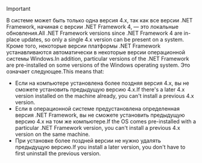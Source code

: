 
> [!IMPORTANT]
> <span data-ttu-id="51ec2-101">В системе может быть только одна версия 4.х, так как все версии .NET Framework, начиная с версии .NET Framework 4, — это локальные обновления.</span><span class="sxs-lookup"><span data-stu-id="51ec2-101">All .NET Framework versions since .NET Framework 4 are in-place updates, so only a single 4.x version can be present on a system.</span></span> <span data-ttu-id="51ec2-102">Кроме того, некоторые версии платформы .NET Framework устанавливаются автоматически в некоторые версии операционной системы Windows.</span><span class="sxs-lookup"><span data-stu-id="51ec2-102">In addition, particular versions of the .NET Framework are pre-installed on some versions of the Windows operating system.</span></span> <span data-ttu-id="51ec2-103">Это означает следующее.</span><span class="sxs-lookup"><span data-stu-id="51ec2-103">This means that:</span></span>
>
> - <span data-ttu-id="51ec2-104">Если на компьютере установлена более поздняя версия 4.x, вы не сможете установить предыдущую версию 4.x.</span><span class="sxs-lookup"><span data-stu-id="51ec2-104">If there's a later 4.x version installed on the machine already, you can't install a previous 4.x version.</span></span>
> - <span data-ttu-id="51ec2-105">Если в операционной системе предустановлена определенная версия .NET Framework, вы не сможете установить предыдущую версию 4.x на том же компьютере.</span><span class="sxs-lookup"><span data-stu-id="51ec2-105">If the OS comes pre-installed with a particular .NET Framework version, you can't install a previous 4.x version on the same machine.</span></span>
> - <span data-ttu-id="51ec2-106">При установке более поздней версии не нужно удалять предыдущую версию.</span><span class="sxs-lookup"><span data-stu-id="51ec2-106">If you install a later version, you don't have to first uninstall the previous version.</span></span>


